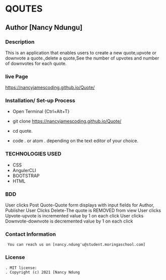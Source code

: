 # QOUTES
## Author [Nancy Ndungu]

### Description
This is an application that enables users to create a new quote,upvote or downvote a quote.,delete a quote,See the number of upvotes and number of downvotes for each quote.

### live Page
https://nancyjamescoding.github.io/Quote/ 

### Installation/ Set-up Process
* Open Terminal {Ctrl+Alt+T}

* git clone https://nancyjamescoding.github.io/Quote/

* cd quote.

* code . or atom . depending on the text editor of your choice.

### TECHNOLOGIES USED
  * CSS
  * AngulerCLI
  * BOOTSTRAP
  * HTML

### BDD
  User clicks Post Quote-Quote form displays with input fields for Author, Publisher
  User Clicks Delete-The quote is REMOVED from view
  User clicks Upvote-upvote is incremented value by 1 on each click
  User clicks Downvote-downvote is decremented value by 1 on each click

### Contact Information
     You can reach us on [nancy.ndung'u@student.moringaschool.com] 

### License
    . MIT license:
    . Copyright (c) 2021 [Nancy Ndung